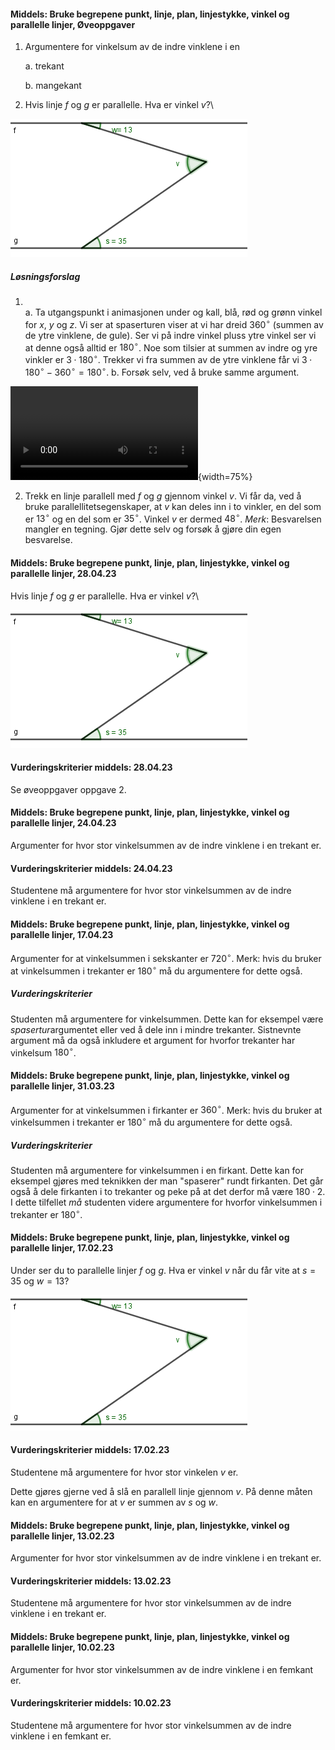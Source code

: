 #### Middels: Bruke begrepene punkt, linje, plan, linjestykke, vinkel og parallelle linjer,  Øveoppgaver

1. Argumentere for vinkelsum av de indre vinklene i en

    a.  trekant

    b.  mangekant

2. Hvis linje *f* og *g* er parallelle. Hva er vinkel *v*?\

![](https://raw.githubusercontent.com/Andremartiny/MA-173/main/img/geo/image1.png)

##### Løsningsforslag

1. \
   a. Ta utgangspunkt i animasjonen under og kall, blå, rød og grønn vinkel for $x$, $y$ og $z$. Vi ser at spaserturen viser at vi har dreid $360^\circ$ (summen av de ytre vinklene, de gule). Ser vi på indre vinkel pluss ytre vinkel ser vi at denne også alltid er $180^\circ$. Noe som tilsier at summen av indre og yre vinkler er $3\cdot 180^\circ$. Trekker vi fra summen av de ytre vinklene får vi $3\cdot 180^\circ-360^\circ = 180^\circ$.
   b. Forsøk selv, ved å bruke samme argument.

![](https://raw.githubusercontent.com/Andremartiny/MA-173/main/img/geo/Visvinkler.mp4){width=75%}

2. Trekk en linje parallell med $f$ og $g$ gjennom vinkel $v$. Vi får da, ved å bruke parallellitetsegenskaper, at $v$ kan deles inn i to vinkler, en del som er $13^\circ$ og en del som er $35^\circ$. Vinkel $v$ er dermed $48^\circ$. *Merk*: Besvarelsen mangler en tegning. Gjør dette selv og forsøk å gjøre din egen besvarelse.

#### Middels: Bruke begrepene punkt, linje, plan, linjestykke, vinkel og parallelle linjer,  28.04.23

Hvis linje *f* og *g* er parallelle. Hva er vinkel *v*?\

![](https://raw.githubusercontent.com/Andremartiny/MA-173/main/img/geo/image1.png)

#### Vurderingskriterier middels:  28.04.23

Se øveoppgaver oppgave 2. 


#### Middels: Bruke begrepene punkt, linje, plan, linjestykke, vinkel og parallelle linjer,  24.04.23

Argumenter for hvor stor vinkelsummen av de indre vinklene i en trekant er.

#### Vurderingskriterier middels:  24.04.23

Studentene må argumentere for hvor stor vinkelsummen av de indre vinklene i en trekant er.


#### Middels: Bruke begrepene punkt, linje, plan, linjestykke, vinkel og parallelle linjer,  17.04.23

Argumenter for at vinkelsummen i sekskanter er $720^\circ$. Merk: hvis du bruker at vinkelsummen i trekanter er $180^\circ$ må du argumentere for dette også.

##### Vurderingskriterier

Studenten må argumentere for vinkelsummen. Dette kan for eksempel være *spasertur*argumentet eller ved å dele inn i mindre trekanter. Sistnevnte argument må da også inkludere et argument for hvorfor trekanter har vinkelsum $180^\circ$.

#### Middels: Bruke begrepene punkt, linje, plan, linjestykke, vinkel og parallelle linjer,  31.03.23

 Argumenter for at vinkelsummen i firkanter er $360^\circ$. Merk: hvis du bruker at vinkelsummen i trekanter er $180^\circ$ må du argumentere for dette også.

##### Vurderingskriterier

Studenten må argumentere for vinkelsummen i en firkant. Dette kan for eksempel gjøres med teknikken der man "spaserer" rundt firkanten. Det går også å dele firkanten i to trekanter og peke på at det derfor må være $180\cdot 2$. I dette tilfellet *må* studenten videre argumentere for hvorfor vinkelsummen i trekanter er $180^\circ$.

#### Middels: Bruke begrepene punkt, linje, plan, linjestykke, vinkel og parallelle linjer,  17.02.23

Under ser du to parallelle linjer $f$ og $g$. Hva er vinkel $v$ når du får vite at $s = 35$ og $w = 13$?

![](https://raw.githubusercontent.com/Andremartiny/MA-173/main/img/2023-03-24-22-11-59.png)

#### Vurderingskriterier middels:  17.02.23

Studentene må argumentere for hvor stor vinkelen $v$ er.

Dette gjøres gjerne ved å slå en parallell linje gjennom $v$. På denne måten kan en argumentere for at $v$ er summen av $s$ og $w$.

#### Middels: Bruke begrepene punkt, linje, plan, linjestykke, vinkel og parallelle linjer,  13.02.23

Argumenter for hvor stor vinkelsummen av de indre vinklene i en trekant er.

#### Vurderingskriterier middels:  13.02.23

Studentene må argumentere for hvor stor vinkelsummen av de indre vinklene i en trekant er.

#### Middels: Bruke begrepene punkt, linje, plan, linjestykke, vinkel og parallelle linjer,  10.02.23

Argumenter for hvor stor vinkelsummen av de indre vinklene i en femkant er.

#### Vurderingskriterier middels:  10.02.23

Studentene må argumentere for hvor stor vinkelsummen av de indre vinklene i en femkant er.

